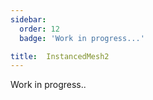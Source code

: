 ```yaml
---
sidebar:
  order: 12
  badge: 'Work in progress...'

title:  InstancedMesh2
---
```


Work in progress..
